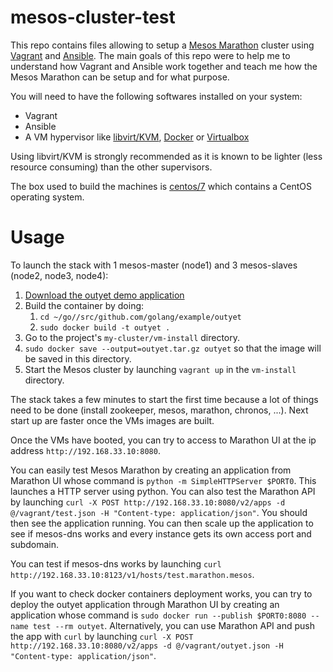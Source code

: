 # mesos-cluster-test

This repo contains files allowing to setup
a [Mesos Marathon](https://mesosphere.github.io/marathon/) cluster using
[Vagrant](https://www.vagrantup.com/) and [Ansible](http://docs.ansible.com/ansible/playbooks.html).
The main goals of this repo were to help me to understand how Vagrant and
Ansible work together and teach me how the Mesos Marathon can be setup
and for what purpose.

You will need to have the following softwares installed on your system:

* Vagrant
* Ansible
* A VM hypervisor like [libvirt/KVM](https://libvirt.org/),
  [Docker](https://www.docker.com/) or
  [Virtualbox](https://www.virtualbox.org/wiki/VirtualBox)

Using libvirt/KVM is strongly recommended as it is known to be lighter
(less resource consuming) than the other supervisors.

The box used to build the machines is [centos/7](https://atlas.hashicorp.com/centos/boxes/7/versions/1704.01)
which contains a CentOS operating system.

# Usage

To launch the stack with 1 mesos-master (node1) and 3 mesos-slaves (node2,
node3, node4):

1. [Download the outyet demo application](https://blog.golang.org/docker)
2. Build the container by doing: 
   1. `cd ~/go//src/github.com/golang/example/outyet`
   2. `sudo docker build -t outyet .`
3. Go to the project's `my-cluster/vm-install` directory.
4. `sudo docker save --output=outyet.tar.gz outyet` so that
   the image will be saved in this directory.
5. Start the Mesos cluster by launching `vagrant up` in the
  `vm-install` directory.

The stack takes a few minutes to start the first time because a lot of things
need to be done (install zookeeper, mesos, marathon, chronos, ...).
Next start up are faster once the VMs images are built.

Once the VMs have booted, you can try to access to Marathon UI at the
ip address `http://192.168.33.10:8080`.

You can easily test Mesos Marathon by creating an application
from Marathon UI whose command is `python -m SimpleHTTPServer $PORT0`.
This launches a HTTP server using python. You can also test the Marathon API by launching
`curl -X POST http://192.168.33.10:8080/v2/apps -d @/vagrant/test.json
-H "Content-type: application/json"`. You should then see the application
running. You can then scale up the application to see if mesos-dns works
and every instance gets its own access port and subdomain.

You can test if mesos-dns works by launching
`curl http://192.168.33.10:8123/v1/hosts/test.marathon.mesos`.

If you want to check docker containers deployment works, you can try to
deploy the outyet application through Marathon UI by creating
an application whose command is `sudo docker run --publish $PORT0:8080
--name test --rm outyet`.
Alternatively, you can use Marathon API and push the app with `curl`
by launching `curl -X POST http://192.168.33.10:8080/v2/apps
-d @/vagrant/outyet.json -H "Content-type: application/json"`.

